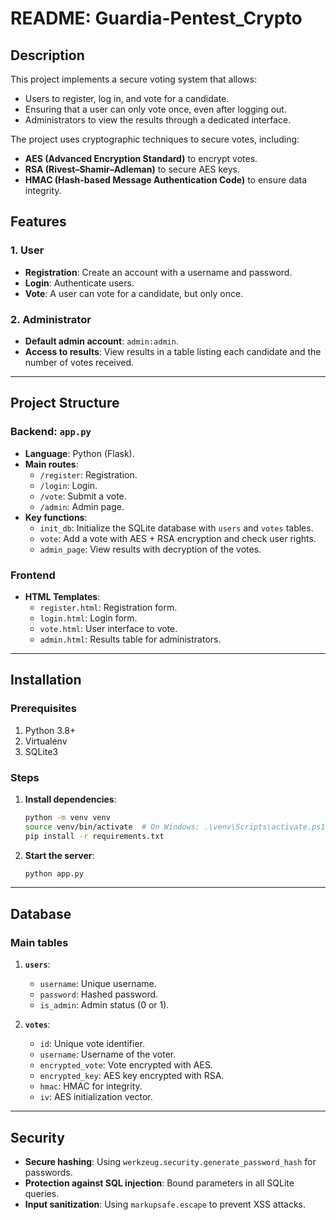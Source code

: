 # README: Guardia-Pentest_Crypto

## Description
This project implements a secure voting system that allows:
- Users to register, log in, and vote for a candidate.
- Ensuring that a user can only vote once, even after logging out.
- Administrators to view the results through a dedicated interface.

The project uses cryptographic techniques to secure votes, including:
- **AES (Advanced Encryption Standard)** to encrypt votes.
- **RSA (Rivest–Shamir–Adleman)** to secure AES keys.
- **HMAC (Hash-based Message Authentication Code)** to ensure data integrity.

## Features
### 1. User
- **Registration**: Create an account with a username and password.
- **Login**: Authenticate users.
- **Vote**: A user can vote for a candidate, but only once.

### 2. Administrator
- **Default admin account**: `admin:admin`.
- **Access to results**: View results in a table listing each candidate and the number of votes received.

---

## Project Structure

### Backend: `app.py`
- **Language**: Python (Flask).
- **Main routes**:
  - `/register`: Registration.
  - `/login`: Login.
  - `/vote`: Submit a vote.
  - `/admin`: Admin page.
- **Key functions**:
  - `init_db`: Initialize the SQLite database with `users` and `votes` tables.
  - `vote`: Add a vote with AES + RSA encryption and check user rights.
  - `admin_page`: View results with decryption of the votes.

### Frontend
- **HTML Templates**:
  - `register.html`: Registration form.
  - `login.html`: Login form.
  - `vote.html`: User interface to vote.
  - `admin.html`: Results table for administrators.

---

## Installation

### Prerequisites
1. Python 3.8+
2. Virtualenv
3. SQLite3

### Steps
1. **Install dependencies**:
   ```bash
   python -m venv venv
   source venv/bin/activate  # On Windows: .\venv\Scripts\activate.ps1
   pip install -r requirements.txt
   ```

2. **Start the server**:
   ```bash
   python app.py
   ```

---

## Database
### Main tables
1. **`users`**:
   - `username`: Unique username.
   - `password`: Hashed password.
   - `is_admin`: Admin status (0 or 1).

2. **`votes`**:
   - `id`: Unique vote identifier.
   - `username`: Username of the voter.
   - `encrypted_vote`: Vote encrypted with AES.
   - `encrypted_key`: AES key encrypted with RSA.
   - `hmac`: HMAC for integrity.
   - `iv`: AES initialization vector.

---

## Security
- **Secure hashing**: Using `werkzeug.security.generate_password_hash` for passwords.
- **Protection against SQL injection**: Bound parameters in all SQLite queries.
- **Input sanitization**: Using `markupsafe.escape` to prevent XSS attacks.
